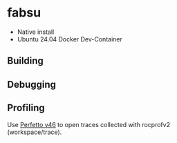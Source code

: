 # fabsu

* Native install
* Ubuntu 24.04 Docker Dev-Container

## Building

## Debugging

## Profiling

Use [Perfetto v46](https://ui.perfetto.dev/v46.0-35b3d9845/#!/) to open traces collected with rocprofv2 (workspace/trace).